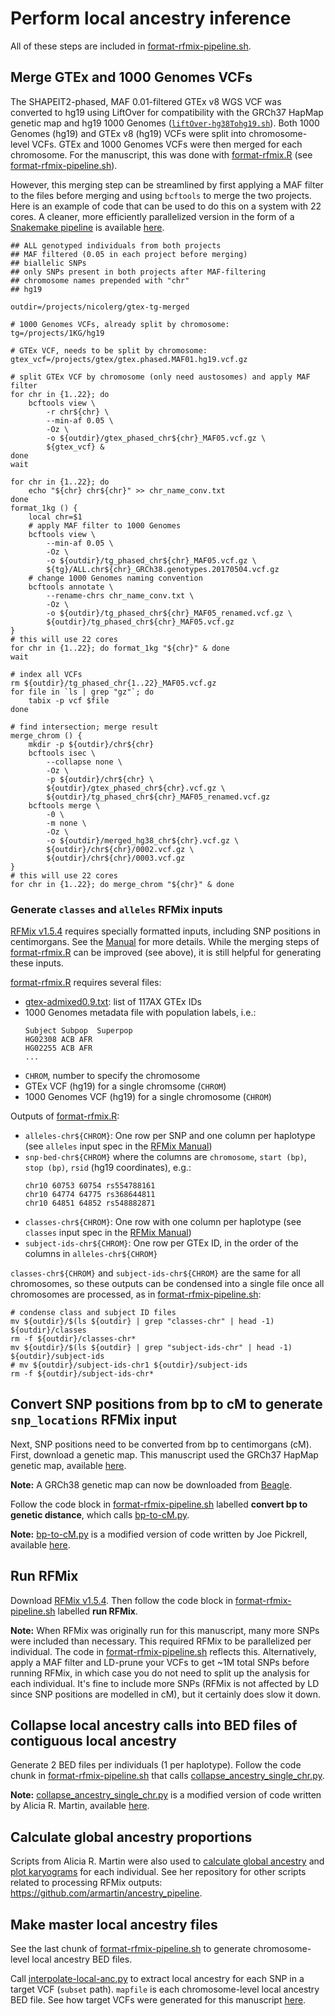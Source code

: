# Perform local ancestry inference  

All of these steps are included in [format-rfmix-pipeline.sh](format-rfmix-pipeline.sh).  

## Merge GTEx and 1000 Genomes VCFs

The SHAPEIT2-phased, MAF 0.01-filtered GTEx v8 WGS VCF was converted to hg19 using LiftOver for compatibility with the GRCh37 HapMap genetic map and hg19 1000 Genomes ([`liftOver-hg38Tohg19.sh`](liftOver-hg38Tohg19.sh)). Both 1000 Genomes (hg19) and GTEx v8 (hg19) VCFs were split into chromosome-level VCFs. GTEx and 1000 Genomes VCFs were then merged for each chromosome. For the manuscript, this was done with [format-rfmix.R](format-rfmix.R) (see [format-rfmix-pipeline.sh](format-rfmix-pipeline.sh)). 

However, this merging step can be streamlined by first applying a MAF filter to the files before merging and using `bcftools` to merge the two projects. Here is an example of code that can be used to do this on a system with 22 cores. A cleaner, more efficiently parallelized version in the form of a [Snakemake pipeline](https://snakemake.readthedocs.io/en/stable/) is available [here](../admixture/Snakefile). 
```{bash}
## ALL genotyped individuals from both projects
## MAF filtered (0.05 in each project before merging)
## biallelic SNPs
## only SNPs present in both projects after MAF-filtering
## chromosome names prepended with "chr"
## hg19

outdir=/projects/nicolerg/gtex-tg-merged

# 1000 Genomes VCFs, already split by chromosome:
tg=/projects/1KG/hg19

# GTEx VCF, needs to be split by chromosome:
gtex_vcf=/projects/gtex/gtex.phased.MAF01.hg19.vcf.gz

# split GTEx VCF by chromosome (only need austosomes) and apply MAF filter
for chr in {1..22}; do
    bcftools view \
    	-r chr${chr} \
    	--min-af 0.05 \
    	-Oz \
    	-o ${outdir}/gtex_phased_chr${chr}_MAF05.vcf.gz \
    	${gtex_vcf} &
done
wait

for chr in {1..22}; do
    echo "${chr} chr${chr}" >> chr_name_conv.txt
done
format_1kg () {
	local chr=$1
	# apply MAF filter to 1000 Genomes
    bcftools view \
    	--min-af 0.05 \
    	-Oz \
    	-o ${outdir}/tg_phased_chr${chr}_MAF05.vcf.gz \
    	${tg}/ALL.chr${chr}_GRCh38.genotypes.20170504.vcf.gz 
    # change 1000 Genomes naming convention
    bcftools annotate \
    	--rename-chrs chr_name_conv.txt \
    	-Oz \
    	-o ${outdir}/tg_phased_chr${chr}_MAF05_renamed.vcf.gz \
    	${outdir}/tg_phased_chr${chr}_MAF05.vcf.gz 
}
# this will use 22 cores 
for chr in {1..22}; do format_1kg "${chr}" & done
wait

# index all VCFs
rm ${outdir}/tg_phased_chr{1..22}_MAF05.vcf.gz
for file in `ls | grep "gz"`; do
    tabix -p vcf $file 
done

# find intersection; merge result
merge_chrom () {
	mkdir -p ${outdir}/chr${chr}
    bcftools isec \
    	--collapse none \
    	-Oz \
    	-p ${outdir}/chr${chr} \
    	${outdir}/gtex_phased_chr${chr}.vcf.gz \
    	${outdir}/tg_phased_chr${chr}_MAF05_renamed.vcf.gz 
    bcftools merge \
    	-0 \
    	-m none \
    	-Oz \
    	-o ${outdir}/merged_hg38_chr${chr}.vcf.gz \
    	${outdir}/chr${chr}/0002.vcf.gz \
    	${outdir}/chr${chr}/0003.vcf.gz 
}
# this will use 22 cores 
for chr in {1..22}; do merge_chrom "${chr}" & done
```

### Generate `classes` and `alleles` RFMix inputs

[RFMix v1.5.4](https://sites.google.com/site/rfmixlocalancestryinference/) requires specially formatted inputs, including SNP positions in centimorgans. See the [Manual](https://www.dropbox.com/s/cmq4saduh9gozi9/RFMix_v1.5.4.zip?file_subpath=%2FRFMix_v1.5.4%2FManual.pdf) for more details. While the merging steps of [format-rfmix.R](format-rfmix.R) can be improved (see above), it is still helpful for generating these inputs.   

[format-rfmix.R](format-rfmix.R) requires several files:  
  - [gtex-admixed0.9.txt](../metadata/gtex-admixed0.9.txt): list of 117AX GTEx IDs
  - 1000 Genomes metadata file with population labels, i.e.:
    ```
    Subject Subpop  Superpop
    HG02308 ACB AFR
    HG02255 ACB AFR
    ...
    ```
  - `CHROM`, number to specify the chromosome 
  - GTEx VCF (hg19) for a single chromsome (`CHROM`)
  - 1000 Genomes VCF (hg19) for a single chromosome (`CHROM`)

Outputs of [format-rfmix.R](format-rfmix.R):
  - `alleles-chr${CHROM}`: One row per SNP and one column per haplotype (see `alleles` input spec in the [RFMix Manual](https://www.dropbox.com/s/cmq4saduh9gozi9/RFMix_v1.5.4.zip?file_subpath=%2FRFMix_v1.5.4%2FManual.pdf))
  - `snp-bed-chr${CHROM}` where the columns are `chromosome`, `start (bp)`, `stop (bp)`, `rsid` (hg19 coordinates), e.g.:
    ```
    chr10 60753 60754 rs554788161
    chr10 64774 64775 rs368644811
    chr10 64851 64852 rs548882871
    ```
  - `classes-chr${CHROM}`: One row with one column per haplotype (see `classes` input spec in the [RFMix Manual](https://www.dropbox.com/s/cmq4saduh9gozi9/RFMix_v1.5.4.zip?file_subpath=%2FRFMix_v1.5.4%2FManual.pdf))
  - `subject-ids-chr${CHROM}`: One row per GTEx ID, in the order of the columns in `alleles-chr${CHROM}`

`classes-chr${CHROM}` and `subject-ids-chr${CHROM}` are the same for all chromosomes, so these outputs can be condensed into a single file once all chromosomes are processed, as in [format-rfmix-pipeline.sh](format-rfmix-pipeline.sh):
```
# condense class and subject ID files
mv ${outdir}/$(ls ${outdir} | grep "classes-chr" | head -1) ${outdir}/classes
rm -f ${outdir}/classes-chr*
mv ${outdir}/$(ls ${outdir} | grep "subject-ids-chr" | head -1) ${outdir}/subject-ids
# mv ${outdir}/subject-ids-chr1 ${outdir}/subject-ids
rm -f ${outdir}/subject-ids-chr*
```

## Convert SNP positions from bp to cM to generate `snp_locations` RFMix input 

Next, SNP positions need to be converted from bp to centimorgans (cM). First, download a genetic map. This manuscript used the GRCh37 HapMap genetic map, available [here](ftp://ftp.ncbi.nlm.nih.gov/hapmap/recombination/2011-01_phaseII_B37/).  

**Note:** A GRCh38 genetic map can now be downloaded from [Beagle](http://bochet.gcc.biostat.washington.edu/beagle/genetic_maps/).  

Follow the code block in [format-rfmix-pipeline.sh](format-rfmix-pipeline.sh) labelled **convert bp to genetic distance**, which calls [bp-to-cM.py](bp-to-cM.py).  

**Note:** [bp-to-cM.py](bp-to-cM.py) is a modified version of code written by Joe Pickrell, available [here](https://github.com/joepickrell/1000-genomes-genetic-maps/blob/master/scripts/interpolate_maps.py).

## Run RFMix

Download [RFMix v1.5.4](https://www.dropbox.com/s/cmq4saduh9gozi9/RFMix_v1.5.4.zip). Then follow the code block in [format-rfmix-pipeline.sh](format-rfmix-pipeline.sh) labelled **run RFMix**. 

**Note:** When RFMix was originally run for this manuscript, many more SNPs were included than necessary. This required RFMix to be parallelized per individual. The code in [format-rfmix-pipeline.sh](format-rfmix-pipeline.sh) reflects this. Alternatively, apply a MAF filter and LD-prune your VCFs to get \~1M total SNPs before running RFMix, in which case you do not need to split up the analysis for each individual. It's fine to include more SNPs (RFMix is not affected by LD since SNP positions are modelled in cM), but it certainly does slow it down.   

## Collapse local ancestry calls into BED files of contiguous local ancestry 

Generate 2 BED files per individuals (1 per haplotype). Follow the code chunk in [format-rfmix-pipeline.sh](format-rfmix-pipeline.sh) that calls [collapse_ancestry_single_chr.py](collapse_ancestry_single_chr.py).  

**Note:** [collapse_ancestry_single_chr.py](collapse_ancestry_single_chr.py) is a modified version of code written by Alicia R. Martin, available [here](https://github.com/armartin/ancestry_pipeline/blob/master/collapse_ancestry.py).

## Calculate global ancestry proportions  

Scripts from Alicia R. Martin were also used to [calculate global ancestry](https://github.com/armartin/ancestry_pipeline/blob/master/lai_global.py) and [plot karyograms](https://github.com/armartin/ancestry_pipeline/blob/master/plot_karyogram.py) for each individual. See her repository for other scripts related to processing RFMix outputs: https://github.com/armartin/ancestry_pipeline.  

## Make master local ancestry files

See the last chunk of [format-rfmix-pipeline.sh](format-rfmix-pipeline.sh) to generate chromosome-level local ancestry BED files.   

Call [interpolate-local-anc.py](interpolate-local-anc.py) to extract local ancestry for each SNP in a target VCF (`subset` path). `mapfile` is each chromosome-level local ancestry BED file. See how target VCFs were generated for this manuscript [here](#prepare-vcfs). 
